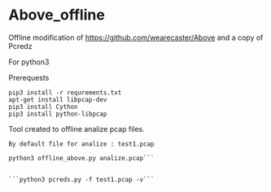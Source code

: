 # Above_offline
Offline modification of https://github.com/wearecaster/Above
and a copy of Pcredz

For python3 

Prerequests
```
pip3 install -r requrements.txt
apt-get install libpcap-dev
pip3 install Cython
pip3 install python-libpcap
```

Tool created to offline analize pcap files.
```Executing:
By default file for analize : test1.pcap

python3 offline_above.py analize.pcap```


```python3 pcreds.py -f test1.pcap -v```

